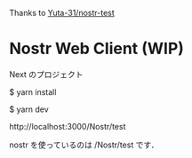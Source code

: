 Thanks to [Yuta-31/nostr-test](https://github.com/Yuta-31/nostr-test) 

# Nostr Web Client (WIP) 

Next のプロジェクト

$ yarn install

$ yarn dev

http://localhost:3000/Nostr/test

nostr を使っているのは /Nostr/test です．
